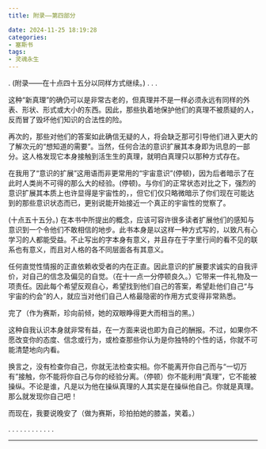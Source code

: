 ```yaml
---
title: 附录——第四部分

date: 2024-11-25 18:19:28
categories: 
- 塞斯书
tags:
- 灵魂永生
---
```


.
(附录——在十点四十五分以同样方式继续。) 
.
.
.

这种“新真理”的确仍可以是非常古老的，但真理并不是一样必须永远有同样的外表、形状、形式或大小的东西。因此，那些执着地保护他们的真理不被质疑的人，反而冒了毁坏他们知识的合法性的险。

再次的，那些对他们的答案如此确信无疑的人，将会缺乏那可引导他们进入更大的了解次元的“想知道的需要”。当然，任何合法的意识扩展其本身即为讯息的一部分。这人格发现它本身接触到活生生的真理，就明白真理只以那种方式存在。

在我用了“意识的扩展”这用语而非更常用的“宇宙意识”(停顿)，因为后者暗示了在此时人类尚不可得的那么大的经验。(停顿)。与你们的正常状态对比之下，强烈的意识扩展其本质上也许显得是宇宙性的，，但它们仅只略微暗示了你们现在可能达到的那些意识状态而已，更别说能开始接近一个真正的宇宙性的觉察了。

(十点五十五分。)
在本书中所提出的概念，应该可容许很多读者扩展他们的感知与意识到一个令他们不敢相信的地步。此书本身是以这样一种方式写的，以致凡有心学习的人都能受益。不止写出的字本身有意义，并且存在于字里行间的看不见的联系也有意义，而且对人格的各不同层面各有其意义。

任何直觉性情报的正直依赖收受者的内在正直。因此意识的扩展要求诚实的自我评价，对自己的信念及偏见的自觉。（在十一点一分停顿良久。）它带来一件礼物及一项责任。因此每个希望反观自心，希望找到他们自己的答案，希望赴他们自己“与宇宙的约会”的人，就应当对他们自己人格最隐密的作用方式变得非常熟悉。

完了（作为赛斯，珍向前倾，她的双眼睁得更大而相当的黑。）

这种自我认识本身就非常有益，在一方面来说也即为自己的酬报。不过，如果你不愿改变你的态度、信念或行为，或检查那些你认为是你独特的个性的话，你就不可能清楚地向内看。

换言之，没有检查你自己，你就无法检查实相。你不能离开你自己而与“一切万有”接触，你不能将你自己与你的经验分离。（停顿）你不能利用“真理”，它不能被操纵。不论是谁，凡是以为他在操纵真理的人其实是在操纵他自己。你就是真理。那么就发现你自己吧！

而现在，我要说晚安了（做为赛斯，珍拍拍她的膝盖，笑着。）

.
.
.
.
.
.
.
.
.
.
.
.




---